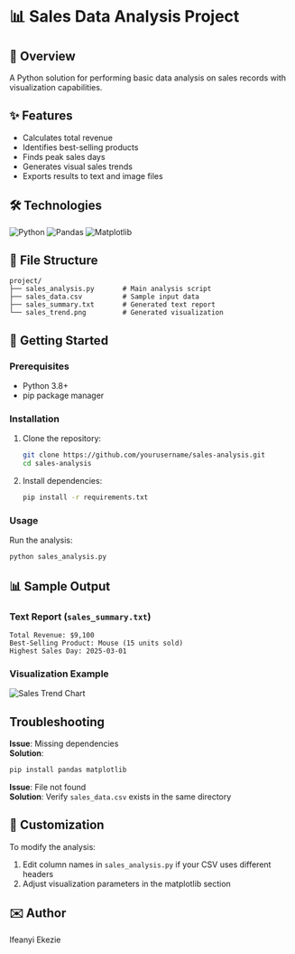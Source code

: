 
# 📊 Sales Data Analysis Project

## 📌 Overview
A Python solution for performing basic data analysis on sales records with visualization capabilities.

## ✨ Features
- Calculates total revenue
- Identifies best-selling products
- Finds peak sales days
- Generates visual sales trends
- Exports results to text and image files

## 🛠️ Technologies
![Python](https://img.shields.io/badge/Python-3.8+-blue?logo=python)
![Pandas](https://img.shields.io/badge/Pandas-1.0+-blue?logo=pandas)
![Matplotlib](https://img.shields.io/badge/Matplotlib-3.0+-blue?logo=matplotlib)

## 📂 File Structure
```
project/
├── sales_analysis.py       # Main analysis script
├── sales_data.csv          # Sample input data
├── sales_summary.txt       # Generated text report
└── sales_trend.png         # Generated visualization
```

## 🚀 Getting Started

### Prerequisites
- Python 3.8+
- pip package manager

### Installation
1. Clone the repository:
   ```bash
   git clone https://github.com/yourusername/sales-analysis.git
   cd sales-analysis
   ```

2. Install dependencies:
   ```bash
   pip install -r requirements.txt
   ```

### Usage
Run the analysis:
```bash
python sales_analysis.py
```

## 📊 Sample Output

### Text Report (`sales_summary.txt`)
```
Total Revenue: $9,100
Best-Selling Product: Mouse (15 units sold) 
Highest Sales Day: 2025-03-01
```

### Visualization Example
![Sales Trend Chart](sales_trend.png)

##   Troubleshooting
**Issue**: Missing dependencies  
**Solution**:  
```bash
pip install pandas matplotlib
```

**Issue**: File not found  
**Solution**: Verify `sales_data.csv` exists in the same directory

## 📝 Customization
To modify the analysis:
1. Edit column names in `sales_analysis.py` if your CSV uses different headers
2. Adjust visualization parameters in the matplotlib section




## ✉️ Author
Ifeanyi Ekezie 
